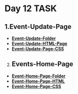 # **Day 12 TASK**

  ## __1.Event-Update-Page__
 
  * __[Event-Update-Folder](https://github.com/selvajr/Task-12/tree/main/Event-Home-Page)__
  * __[Event-Update-HTML-Page](../Task%2012/Event-Update-Folder/index.html)__
  * __[Event-Update-Page-CSS](../Task%2012/Event-Update-Folder/CSS/styles.css)__

  2. ## __Events-Home-Page__
  * __[Event-Home-Page-Folder](../Task%2012/Event-Home-Page/)__
  * __[Event-Home-Page-HTML](./Event-Home-Page/index.html)__
  * __[Event-Home-Page-CSS](../Task%2012/Event-Home-Page/CSS/styles.css)__